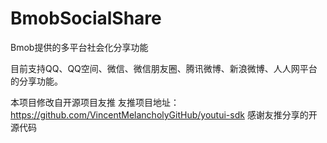 BmobSocialShare
===============

Bmob提供的多平台社会化分享功能

目前支持QQ、QQ空间、微信、微信朋友圈、腾讯微博、新浪微博、人人网平台的分享功能。


本项目修改自开源项目友推
友推项目地址：https://github.com/VincentMelancholyGitHub/youtui-sdk
感谢友推分享的开源代码

